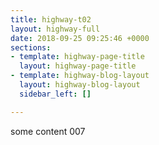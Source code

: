 ```yaml
---
title: highway-t02
layout: highway-full
date: 2018-09-25 09:25:46 +0000
sections:
- template: highway-page-title
  layout: highway-page-title
- template: highway-blog-layout
  layout: highway-blog-layout
  sidebar_left: []

---
```

some content 007